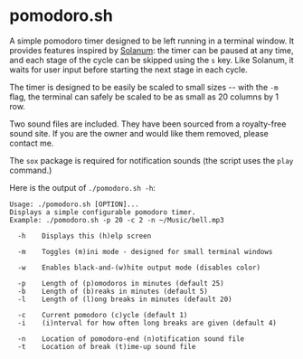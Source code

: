pomodoro.sh
=====
A simple pomodoro timer designed to be left running in a terminal window. It
provides features inspired by [Solanum](https://apps.gnome.org/Solanum/): the
timer can be paused at any time, and each stage of the cycle can be skipped
using the `s` key. Like Solanum, it waits for user input before starting the
next stage in each cycle.

The timer is designed to be easily be scaled to small sizes -- with the `-m`
flag, the terminal can safely be scaled to be as small as 20 columns by 1 row.

Two sound files are included. They have been sourced from a royalty-free sound
site. If you are the owner and would like them removed, please contact me.

The `sox` package is required for notification sounds (the script uses the
`play` command.)

Here is the output of `./pomodoro.sh -h`:
```
Usage: ./pomodoro.sh [OPTION]...
Displays a simple configurable pomodoro timer.
Example: ./pomodoro.sh -p 20 -c 2 -n ~/Music/bell.mp3

  -h	Displays this (h)elp screen

  -m	Toggles (m)ini mode - designed for small terminal windows

  -w	Enables black-and-(w)hite output mode (disables color)

  -p	Length of (p)omodoros in minutes (default 25)
  -b	Length of (b)reaks in minutes (default 5)
  -l	Length of (l)ong breaks in minutes (default 20)

  -c	Current pomodoro (c)ycle (default 1)
  -i	(i)nterval for how often long breaks are given (default 4)

  -n	Location of pomodoro-end (n)otification sound file
  -t	Location of break (t)ime-up sound file
```
